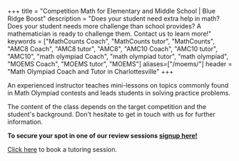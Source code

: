 +++
title = "Competition Math for Elementary and Middle School | Blue Ridge Boost"
description = "Does your student need extra help in math? Does your student needs more challenge than school provides? A mathematician is ready to challenge them. Contact us to learn more!"
keywords = ["MathCounts Coach", "MathCounts tutor", "MathCounts", "AMC8 Coach", "AMC8 tutor", "AMC8", "AMC10 Coach", "AMC10 tutor", "AMC10", "math olympiad Coach", "math olympiad tutor", "math olympiad", "MOEMS Coach", "MOEMS tutor", "MOEMS"]
aliases=["/moems/"]
header = "Math Olympiad Coach and Tutor in Charlottesville"
+++

An experienced instructor teaches mini-lessons on topics commonly found in Math Olympiad contests and leads students in solving practice problems.

The content of the class depends on the target competition and the student's background. Don't hesitate to get in touch with us for further information. 

<b>To secure your spot in one of our review sessions <a href="https://get-ready-for-the-next-school-year-with-math-reviews.cheddarup.com">signup here!</a></b>  

<a href="/tutor/math/book-now/">Click here</a> to book a tutoring session.
